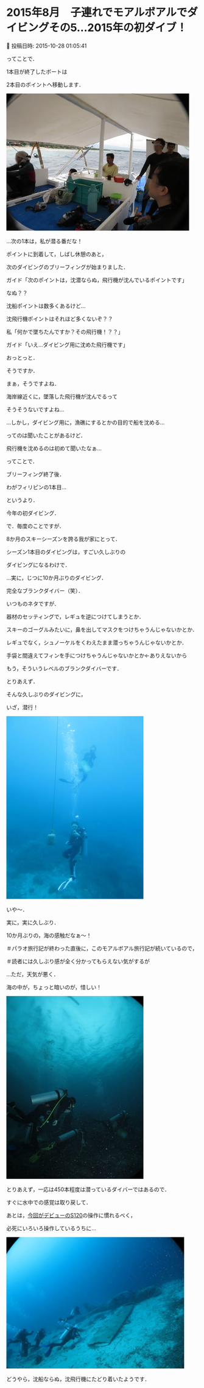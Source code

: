 # 2015年8月　子連れでモアルボアルでダイビングその5…2015年の初ダイブ！

📅 投稿日時: 2015-10-28 01:05:41

ってことで．


1本目が終了したボートは


2本目のポイントへ移動します．




![19e67888d45a853c52060c895644b456.jpg](images/19e67888d45a853c52060c895644b456.jpg)




…次の1本は，私が潜る番だな！


ポイントに到着して，しばし休憩のあと，


次のダイビングのブリーフィングが始まりました．





ガイド「次のポイントは，沈潜ならぬ，飛行機が沈んでいるポイントです」





なぬ？？


沈船ポイントは数多くあるけど…


沈飛行機ポイントはそれほど多くないぞ？？





私「何かで墜ちたんですか？その飛行機！？？」





ガイド「いえ…ダイビング用に沈めた飛行機です」





おっとっと．


そうですか．


まぁ，そうですよね．


海岸線近くに，墜落した飛行機が沈んでるって


そうそうないですよね…





…しかし，ダイビング用に，漁礁にするとかの目的で船を沈める…


ってのは聞いたことがあるけど．


飛行機を沈めるのは初めて聞いたなぁ…





ってことで．


ブリーフィング終了後．





わがフィリピンの1本目…


というより．


今年の初ダイビング．





で．毎度のことですが．


8か月のスキーシーズンを誇る我が家にとって．


シーズン1本目のダイビングは，すごい久しぶりの


ダイビングになるわけで．


…実に，じつに10か月ぶりのダイビング．


完全なブランクダイバー（笑）．





いつものネタですが．


器材のセッティングで，レギュを逆につけてしまうとか．


スキーのゴーグルみたいに，鼻を出してマスクをつけちゃうんじゃないかとか．


レギュでなく，シュノーケルをくわえたまま潜っちゃうんじゃないかとか．


手袋と間違えてフィンを手につけちゃうんじゃないかとか←ありえないから


もう，そういうレベルのブランクダイバーです．





とりあえず．


そんな久しぶりのダイビングに，


いざ，潜行！




![55b7194115d05fb744e110c57effcf10.jpg](images/55b7194115d05fb744e110c57effcf10.jpg)







いや～．


実に，実に久しぶり．


10か月ぶりの，海の感触だなぁ～！


＃パラオ旅行記が終わった直後に，このモアルボアル旅行記が続いているので，


＃読者には久しぶり感が全く分かってもらえない気がするが





…ただ，天気が悪く．


海の中が，ちょっと暗いのが，惜しい！




![fc5af7b34d4f77c9a3b8a4f4b3870b27.jpg](images/fc5af7b34d4f77c9a3b8a4f4b3870b27.jpg)







とりあえず，一応は450本程度は潜っているダイバーではあるので．


すぐに水中での感覚は取り戻して．





あとは，[今回がデビューのS120](d20150804.md)の操作に慣れるべく，


必死にいろいろ操作しているうちに…




![a6c4e214809081cd82303bfa97e71ac9.jpg](images/a6c4e214809081cd82303bfa97e71ac9.jpg)




どうやら，沈船ならぬ，沈飛行機にたどり着いたようです．
